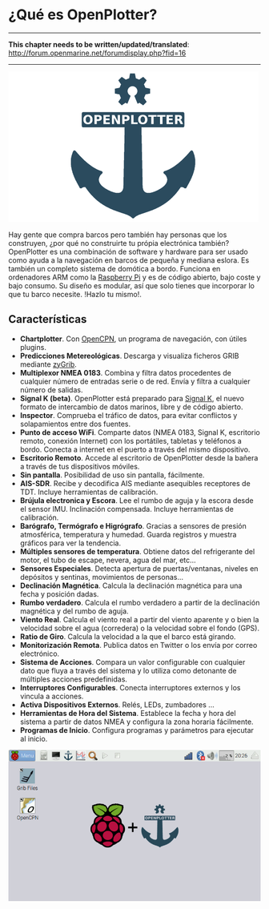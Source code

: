 # ¿Qué es OpenPlotter?
---

**This chapter needs to be written/updated/translated**: http://forum.openmarine.net/forumdisplay.php?fid=16

---

![OpenPlotter logo](../en/openplotter500x300.png)


Hay gente que compra barcos pero también hay personas que los construyen, ¿por qué no construirte tu própia electrónica también? OpenPlotter es una combinación de software y hardware para ser usado como ayuda a la navegación en barcos de pequeña y mediana eslora. Es también un completo sistema de domótica a bordo. Funciona en ordenadores ARM como la [Raspberry Pi](https://www.raspberrypi.org/) y es de código abierto, bajo coste y bajo consumo. Su diseño es modular, así que solo tienes que incorporar lo que tu barco necesite. !Hazlo tu mismo!.


## Características

* **Chartplotter**. Con [OpenCPN](http://opencpn.org), un programa de navegación, con útiles plugins.
* **Predicciones Metereológicas**. Descarga y visualiza ficheros GRIB mediante [zyGrib](http://www.zygrib.org).
* **Multiplexor NMEA 0183**. Combina y filtra datos procedentes de cualquier número de entradas serie o de red.  Envía y filtra a cualquier número de salidas.
* **Signal K (beta)**. OpenPlotter está preparado para [Signal K](http://signalk.org/), el nuevo formato de intercambio de datos marinos, libre y de código abierto.
* **Inspector**. Comprueba el tráfico de datos, para evitar conflictos y solapamientos entre dos fuentes.
* **Punto de acceso WiFi**. Comparte datos (NMEA 0183, Signal K, escritorio remoto, conexión Internet) con los portátiles, tabletas y teléfonos a bordo. Conecta a internet en el puerto a través del mismo dispositivo.
* **Escritorio Remoto**. Accede al escritorio de OpenPlotter desde la bañera a través de tus dispositivos móviles.
* **Sin pantalla**. Posibilidad de uso sin pantalla, fácilmente.
* **AIS-SDR**. Recibe y decodifica AIS mediante asequibles receptores de TDT. Incluye herramientas de calibración.
* **Brújula electronica y Escora**. Lee el rumbo de aguja y la escora desde el sensor IMU. Inclinación compensada. Incluye herramientas de calibración.
* **Barógrafo, Termógrafo e Higrógrafo**. Gracias a sensores de presión atmosférica, temperatura y humedad. Guarda registros y muestra gráficos para ver la tendencia.
* **Múltiples sensores de temperatura**. Obtiene datos del refrigerante del motor, el tubo de escape, nevera, agua del mar, etc...
* **Sensores Especiales**. Detecta apertura de puertas/ventanas, niveles en depósitos y sentinas, movimientos de personas...
* **Declinación Magnética**. Calcula la declinación magnética para una fecha y posición dadas.
* **Rumbo verdadero**. Calcula el rumbo verdadero a partir de la declinación magnética y del rumbo de aguja.
* **Viento Real**. Calcula el viento real a partir del viento aparente y o bien la velocidad sobre el agua (corredera) o la velocidad sobre el fondo (GPS).
* **Ratio de Giro**. Calcula la velocidad a la que el barco está girando.
* **Monitorización Remota**. Publica datos en Twitter o los envía por correo electrónico.
* **Sistema de Acciones**. Compara un valor configurable con cualquier dato que fluya a través del sistema y lo utiliza como detonante de múltiples acciones predefinidas.
* **Interruptores Configurables**. Conecta interruptores externos y los vincula a acciones.
* **Activa Dispositivos Externos**. Relés, LEDs, zumbadores ...
* **Herramientas de Hora del Sistema**. Establece la fecha y hora del sistema a partir de datos NMEA y configura la zona horaria fácilmente.
* **Programas de Inicio**. Configura programas y parámetros para ejecutar al inicio.

![OpenPlotter desktop](../en/openplotter.png)